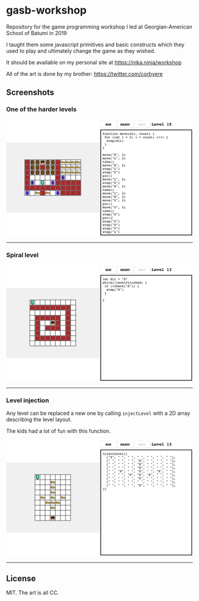 # gasb-workshop
Repository for the game programming workshop I led at Georgian-American School of Batumi in 2019

I taught them some javascript primitives and basic constructs which they used to play and ultimately change the game as they wished.

It should be available on my personal site at https://nika.ninja/workshop

All of the art is done by my brother:
https://twitter.com/corbyere


## Screenshots

### One of the harder levels

![Screenshot 1](screenshot-1.png)

---

### Spiral level

![Screenshot 2](screenshot-2.png)

---

### Level injection

Any level can be replaced a new one by calling `injectLevel` with a 2D array describing the level layout.

The kids had a lot of fun with this function.

![Screenshot 3](screenshot-3.png)

---

## License

MIT. The art is all CC.
